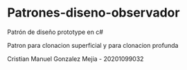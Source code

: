 # Patrones-diseno-observador
Patrón de diseño prototype en c#

Patron para clonacion superficial y para clonacion profunda

Cristian Manuel Gonzalez Mejia - 20201099032
